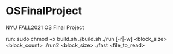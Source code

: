 # OSFinalProject
NYU FALL2021 OS Final Project

run:
sudo chmod +x build.sh
./build.sh
./run <filename> [-r|-w] <block_size> <block_count>
./run2 <filename> <block_size>
./fast <file_to_read>
